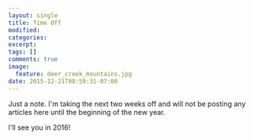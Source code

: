 ```yaml
---
layout: single
title: Time Off
modified:
categories:
excerpt:
tags: []
comments: true
image:
  feature: deer_creek_mountains.jpg
date: 2015-12-21T08:59:31-07:00
---
```

Just a note. I'm taking the next two weeks off and will not be posting any articles here until the beginning of the new year.

I'll see you in 2016!
